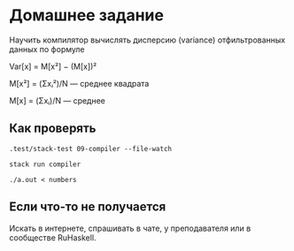 # Домашнее задание

Научить компилятор вычислять дисперсию (variance) отфильтрованных данных по формуле

Var[x] = M[x²] − (M[x])²

M[x²] = (Σxᵢ²)/N — среднее квадрата

M[x] = (Σxᵢ)/N — среднее

## Как проверять

    .test/stack-test 09-compiler --file-watch

    stack run compiler

    ./a.out < numbers

## Если что-то не получается

Искать в интернете, спрашивать в чате, у преподавателя или в сообществе RuHaskell.
